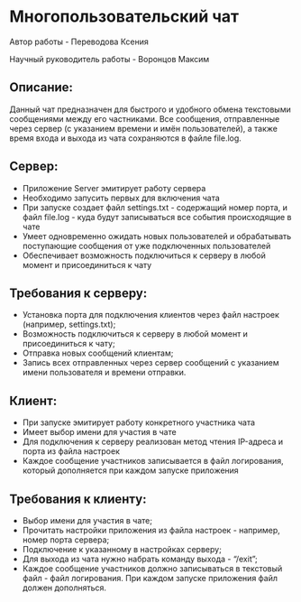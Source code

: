 # Многопользовательский чат
Автор работы - Переводова Ксения

Научный руководитель работы - Воронцов Максим

## Описание:
Данный чат предназначен для быстрого и удобного обмена текстовыми сообщениями между его частниками. Все сообщения,
отправленные через сервер (с указанием времени и имён пользователей), а также  время входа и выхода из чата сохраняются в файле file.log. 

## Сервер:
- Приложение Server эмитирует работу сервера
- Необходимо запусить первых для включения чата
- При запуске создает файл settings.txt - содержащий номер порта, и файл file.log - куда будут записываться все события происходящие в чате
- Умеет одновременно ожидать новых пользователей и обрабатывать поступающие сообщения от уже подключенных пользователей
- Обеспечивает возможность подключиться к серверу в любой момент и присоединиться к чату

## Требования к серверу:
- Установка порта для подключения клиентов через файл настроек (например, settings.txt);
- Возможность подключиться к серверу в любой момент и присоединиться к чату;
- Отправка новых сообщений клиентам;
- Запись всех отправленных через сервер сообщений с указанием имени пользователя и времени отправки.

## Клиент:
- При запуске эмитирует работу конкретного участника чата
- Имеет выбор имени для участия в чате
- Для подключения к серверу реализован метод чтения IP-адреса и порта из файла настроек
- Каждое сообщение участников записывается в файл логирования, который дополняется при каждом запуске приложения

## Требования к клиенту:
- Выбор имени для участия в чате;
- Прочитать настройки приложения из файла настроек - например, номер порта сервера;
- Подключение к указанному в настройках серверу;
- Для выхода из чата нужно набрать команду выхода - “/exit”;
- Каждое сообщение участников должно записываться в текстовый файл - файл логирования. При каждом запуске приложения файл должен дополняться.
